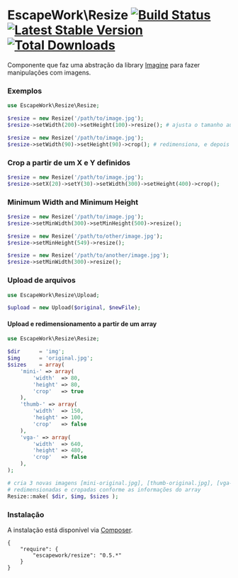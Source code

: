 # EscapeWork\Resize [![Build Status](https://secure.travis-ci.org/EscapeWork/Resize.png)](http://travis-ci.org/EscapeWork/Resize) [![Latest Stable Version](https://poser.pugx.org/escapework/resize/v/stable.png)](https://packagist.org/packages/escapework/resize) [![Total Downloads](https://poser.pugx.org/escapework/resize/downloads.png)](https://packagist.org/packages/escapework/resize)

Componente que faz uma abstração da library [Imagine](https://github.com/avalanche123/Imagine) para fazer manipulações com imagens.

### Exemplos 

```php
use EscapeWork\Resize\Resize;

$resize = new Resize('/path/to/image.jpg');
$resize->setWidth(200)->setHeight(100)->resize(); # ajusta o tamanho automáticamente, mantendo no máximo 200px de largura e/ou 100px de altura

$resize = new Resize('/path/to/image.jpg');
$resize->setWidth(90)->setHeight(90)->crop(); # redimensiona, e depois cropa exatamente 90x90, podendo cortar algumas partes da imagem
```

### Crop a partir de um X e Y definidos

```php
$resize = new Resize('/path/to/image.jpg');
$resize->setX(20)->setY(30)->setWidth(300)->setHeight(400)->crop();
```

### Minimum Width and Minimum Height

```php
$resize = new Resize('/path/to/image.jpg');
$resize->setMinWidth(300)->setMinHeight(500)->resize();

$resize = new Resize('/path/to/other/image.jpg');
$resize->setMinHeight(549)->resize();

$resize = new Resize('/path/to/another/image.jpg');
$resize->setMinWidth(300)->resize();
```

### Upload de arquivos

```php
use EscapeWork\Resize\Upload;

$upload = new Upload($original, $newFile);
```

#### Upload e redimensionamento a partir de um array 

```php
use EscapeWork\Resize\Resize;

$dir      = 'img';
$img      = 'original.jpg';
$sizes    = array(
    'mini-' => array(
        'width'  => 80, 
        'height' => 80, 
        'crop'   => true
    ), 
    'thumb-' => array(
        'width'  => 150, 
        'height' => 100, 
        'crop'   => false
    ), 
    'vga-' => array(
        'width'  => 640, 
        'height' => 480, 
        'crop'   => false
    ), 
);

# cria 3 novas imagens [mini-original.jpg], [thumb-original.jpg], [vga-original.jpg], 
# redimensionadas e cropadas conforme as informações do array 
Resize::make( $dir, $img, $sizes );
```

### Instalação 

A instalação está disponível via [Composer](https://packagist.org/packages/escapework/resize).

```
{
    "require": {
        "escapework/resize": "0.5.*"
    }
}